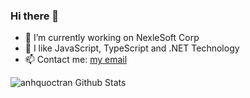 ### Hi there 👋

<!--
**anhquoctran/anhquoctran** is a ✨ _special_ ✨ repository because its `README.md` (this file) appears on your GitHub profile.
-->
- 🔭 I’m currently working on NexleSoft Corp
- 🌱 I like JavaScript, TypeScript and .NET Technology
- 📫 Contact me: [my email](mailto:aquoc.hue@outlook.com)

![anhquoctran Github Stats](https://github-readme-stats.vercel.app/api?username=anhquoctran&show_icons=true&theme=material-palenight)
